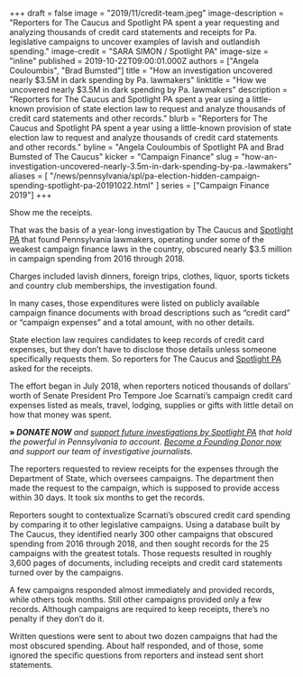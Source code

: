 +++
draft = false
image = "2019/11/credit-team.jpeg"
image-description = "Reporters for The Caucus and Spotlight PA spent a year requesting and analyzing thousands of credit card statements and receipts for Pa. legislative campaigns to uncover examples of lavish and outlandish spending."
image-credit = "SARA SIMON / Spotlight PA"
image-size = "inline"
published = 2019-10-22T09:00:01.000Z
authors = ["Angela Couloumbis", "Brad Bumsted"]
title = "How an investigation uncovered nearly $3.5M in dark spending by Pa. lawmakers"
linktitle = "How we uncovered nearly $3.5M in dark spending by Pa. lawmakers"
description = "Reporters for The Caucus and Spotlight PA spent a year using a little-known provision of state election law to request and analyze thousands of credit card statements and other records."
blurb = "Reporters for The Caucus and Spotlight PA spent a year using a little-known provision of state election law to request and analyze thousands of credit card statements and other records."
byline = "Angela Couloumbis of Spotlight PA and Brad Bumsted of The Caucus"
kicker = "Campaign Finance"
slug = "how-an-investigation-uncovered-nearly-3.5m-in-dark-spending-by-pa.-lawmakers"
aliases = [
"/news/pennsylvania/spl/pa-election-hidden-campaign-spending-spotlight-pa-20191022.html"
]
series = ["Campaign Finance 2019"]
+++

Show me the receipts.

That was the basis of a year-long investigation by The Caucus and [Spotlight PA](https://www.spotlightpa.org/) that found Pennsylvania lawmakers, operating under some of the weakest campaign finance laws in the country, obscured nearly $3.5 million in campaign spending from 2016 through 2018.

Charges included lavish dinners, foreign trips, clothes, liquor, sports tickets and country club memberships, the investigation found.

In many cases, those expenditures were listed on publicly available campaign finance documents with broad descriptions such as “credit card” or “campaign expenses” and a total amount, with no other details.

State election law requires candidates to keep records of credit card expenses, but they don’t have to disclose those details unless someone specifically requests them. So reporters for The Caucus and [Spotlight PA](https://www.spotlightpa.org/) asked for the receipts.

The effort began in July 2018, when reporters noticed thousands of dollars’ worth of Senate President Pro Tempore Joe Scarnati’s campaign credit card expenses listed as meals, travel, lodging, supplies or gifts with little detail on how that money was spent.

**» _DONATE NOW_** _and_ [_support future investigations by Spotlight PA_](https://www.spotlightpa.org/donate/) _that hold the powerful in Pennsylvania to account._ [_Become a Founding Donor now_](https://www.spotlightpa.org/donate/) _and support our team of investigative journalists._

The reporters requested to review receipts for the expenses through the Department of State, which oversees campaigns. The department then made the request to the campaign, which is supposed to provide access within 30 days. It took six months to get the records.

Reporters sought to contextualize Scarnati’s obscured credit card spending by comparing it to other legislative campaigns. Using a database built by The Caucus, they identified nearly 300 other campaigns that obscured spending from 2016 through 2018, and then sought records for the 25 campaigns with the greatest totals. Those requests resulted in roughly 3,600 pages of documents, including receipts and credit card statements turned over by the campaigns.

A few campaigns responded almost immediately and provided records, while others took months. Still other campaigns provided only a few records. Although campaigns are required to keep receipts, there’s no penalty if they don’t do it.

Written questions were sent to about two dozen campaigns that had the most obscured spending. About half responded, and of those, some ignored the specific questions from reporters and instead sent short statements.
